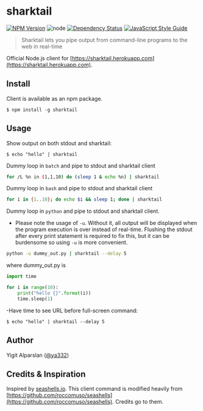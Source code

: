 # sharktail

[![NPM Version](https://img.shields.io/npm/v/sharktail.svg)](https://www.npmjs.com/package/sharktail)
![node](https://img.shields.io/node/v/sharktail.svg)
[![Dependency Status](https://david-dm.org/ya332/sharktail.png)](https://david-dm.org/ya332/sharktail)
[![JavaScript Style Guide](https://img.shields.io/badge/code_style-standard-brightgreen.svg)](https://standardjs.com)

> Sharktail lets you pipe output from command-line programs to the web in real-time

Official Node.js client for [https://sharktail.herokuapp.com](https://sharktail.herokuapp.com).

## Install

Client is available as an npm package.

    $ npm install -g sharktail

## Usage

Show output on both stdout and sharktail:

    $ echo "hello" | sharktail

Dummy loop in ```batch``` and pipe to stdout and sharktail client
```sh
for /L %n in (1,1,10) do (sleep 1 & echo %n) | sharktail
```

Dummy loop in ```bash``` and pipe to stdout and sharktail client
```sh
for i in {1..10}; do echo $i && sleep 1; done | sharktail
```

Dummy loop in ```python``` and pipe to stdout and sharktail client. 
- Please note the usage of `-u`. Without it, all output will be displayed when the program execution is over instead of real-time. Flushing the stdout after every print statement is required to fix this, but it can be burdensome so using `-u` is more convenient.  

```sh
python -u dummy_out.py | sharktail --delay 5
```
where dummy_out.py is 

```python
import time

for i in range(10):
    print("hello {}".format(i))
    time.sleep(1)
```

-Have time to see URL before full-screen command:

    $ echo "hello" | sharktail --delay 5


## Author

Yigit Alparslan ([@ya332](https://github.com/ya332))

## Credits & Inspiration

Inspired by [seashells.io](seashells.io). This client command is modified heavily from [https://github.com/roccomuso/seashells](https://github.com/roccomuso/seashells). Credits go to them.